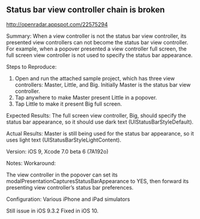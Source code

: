 ## Status bar view controller chain is broken

http://openradar.appspot.com/22575294

Summary:
When a view controller is not the status bar view controller, its presented view controllers can not become the status bar view controller. For example, when a popover presented a view controller full screen, the full screen view controller is not used to specify the status bar appearance.

Steps to Reproduce:
1. Open and run the attached sample project, which has three view controllers: Master, Little, and Big. Initially Master is the status bar view controller.
2. Tap anywhere to make Master present Little in a popover.
3. Tap Little to make it present Big full screen.

Expected Results:
The full screen view controller, Big, should specify the status bar appearance, so it should use dark text (UIStatusBarStyleDefault).

Actual Results:
Master is still being used for the status bar appearance, so it uses light text (UIStatusBarStyleLightContent).

Version:
iOS 9, Xcode 7.0 beta 6 (7A192o)

Notes:
Workaround:

The view controller in the popover can set its modalPresentationCapturesStatusBarAppearance to YES, then forward its presenting view controller’s status bar preferences.

Configuration:
Various iPhone and iPad simulators

Still issue in iOS 9.3.2
Fixed in iOS 10.
